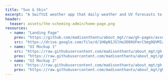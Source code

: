 ```yaml
---
title: "Sun & Skin"
excerpt: "A SwiftUI weather app that daily weather and UV forecasts to promote safe sun protection habits."
header:
  teaser: assets/the-scheming-admin/home-page.png
resources:
  - name: "Landing Page"
    prev: "https://github.com/madisonthantu/about_mgt/raw/gh-pages/assets/the-scheming-admin/the-scheming-admin-desktop-demo.mov"
    src: "https://drive.google.com/file/d/1H0pN1JSlHa3O0XUFmrCSmg9QVMIaX-ON/view?usp=sharing"
  - name: "UI Mockup 1"
    src: "https://raw.githubusercontent.com/madisonthantu/about_mgt/gh-pages/assets/the-scheming-admin/desktop-view.png"
    prev: "https://raw.githubusercontent.com/madisonthantu/about_mgt/gh-pages/assets/the-scheming-admin/desktop-view.png"
  - name: "UI Mockup 2"
    src: "https://raw.githubusercontent.com/madisonthantu/about_mgt/gh-pages/assets/the-scheming-admin/desktop-view.png"
    prev: "https://raw.githubusercontent.com/madisonthantu/about_mgt/gh-pages/assets/the-scheming-admin/desktop-view.png"
---
```

